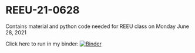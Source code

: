 # REEU-21-0628

Contains material and python code needed for REEU class on Monday June 28, 2021

Click here to run in my binder:
[![Binder](https://mybinder.org/badge_logo.svg)](https://mybinder.org/v2/gh/makrozelle/REEU-21-0628/blob/main/README.md/HEAD)
